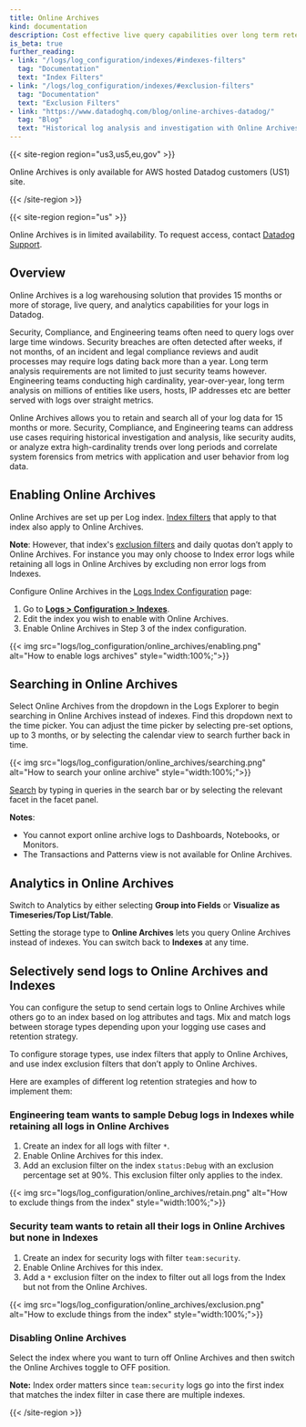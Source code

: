 ```yaml
---
title: Online Archives
kind: documentation
description: Cost effective live query capabilities over long term retention of Logs
is_beta: true
further_reading:
- link: "/logs/log_configuration/indexes/#indexes-filters"
  tag: "Documentation"
  text: "Index Filters"
- link: "/logs/log_configuration/indexes/#exclusion-filters"
  tag: "Documentation"
  text: "Exclusion Filters"
- link: "https://www.datadoghq.com/blog/online-archives-datadog/"
  tag: "Blog"
  text: "Historical log analysis and investigation with Online Archives"
---
```


{{< site-region region="us3,us5,eu,gov" >}}

Online Archives is only available for AWS hosted Datadog customers (US1) site.

{{< /site-region >}}

{{< site-region region="us" >}}

<div class="alert alert-warning">
Online Archives is in limited availability. To request access, contact <a href="/help/">Datadog Support</a>.
</div>

## Overview

Online Archives is a log warehousing solution that provides 15 months or more of storage, live query, and analytics capabilities for your logs in Datadog.

Security, Compliance, and Engineering teams often need to query logs over large time windows. Security breaches are often detected after weeks, if not months, of an incident and legal compliance reviews and audit processes may require logs dating back more than a year. Long term analysis requirements are not limited to just security teams however. Engineering teams conducting high cardinality, year-over-year, long term analysis on millions of entities like users, hosts, IP addresses etc are better served with logs over straight metrics.

Online Archives allows you to retain and search all of your log data for 15 months or more. Security, Compliance, and Engineering teams can address use cases requiring historical investigation and analysis, like security audits, or analyze extra high-cardinality trends over long periods and correlate system forensics from metrics with application and user behavior from log data.

## Enabling Online Archives

Online Archives are set up per Log index. [Index filters][1] that apply to that index also apply to Online Archives.

**Note**: However, that index's [exclusion filters][2] and daily quotas don’t apply to Online Archives. For instance you may only choose to Index error logs while retaining all  logs in Online Archives by excluding non error logs from Indexes.

Configure Online Archives in the [Logs Index Configuration][3] page:

1. Go to [**Logs > Configuration > Indexes**][3].
2. Edit the index you wish to enable with Online Archives.
3. Enable Online Archives in Step 3 of the index configuration.

{{< img src="logs/log_configuration/online_archives/enabling.png" alt="How to enable logs archives" style="width:100%;">}}

## Searching in Online Archives

Select Online Archives from the dropdown in the Logs Explorer to begin searching in Online Archives instead of indexes. Find this dropdown next to the time picker. You can adjust the time picker by selecting pre-set options, up to 3 months, or by selecting the calendar view to search further back in time.


{{< img src="logs/log_configuration/online_archives/searching.png" alt="How to search your online archive" style="width:100%;">}}

[Search][4] by typing in queries in the search bar or by selecting the relevant facet in the facet panel.

**Notes**: 
- You cannot export online archive logs to Dashboards, Notebooks, or Monitors.
- The Transactions and Patterns view is not available for Online Archives.

## Analytics in Online Archives

Switch to Analytics by either selecting **Group into Fields** or **Visualize as Timeseries/Top List/Table**.

Setting the storage type to **Online Archives** lets you query Online Archives instead of indexes. You can switch back to **Indexes** at any time.

## Selectively send logs to Online Archives and Indexes

You can configure the setup to send certain logs to Online Archives while others go to an index based on log attributes and tags. Mix and match logs between storage types depending upon your logging use cases and retention strategy.

To configure storage types, use index filters that apply to Online Archives, and use index exclusion filters that don’t apply to Online Archives.

Here are examples of different log retention strategies and how to implement them:

### Engineering team wants to sample Debug logs in Indexes while retaining all logs in Online Archives

1. Create an index for all logs with filter `*`.
2. Enable Online Archives for this index.
3. Add an exclusion filter on the index `status:Debug` with an exclusion percentage set at 90%. This exclusion filter only applies to the index.

{{< img src="logs/log_configuration/online_archives/retain.png" alt="How to exclude things from the index" style="width:100%;">}}

### Security team wants to retain all their logs in Online Archives but none in Indexes

1. Create an index for security logs with filter `team:security`.
2. Enable Online Archives for this index.
3. Add a `*` exclusion filter on the index to filter out all logs from the Index but not from the Online Archives.

{{< img src="logs/log_configuration/online_archives/exclusion.png" alt="How to exclude things from the index" style="width:100%;">}}

### Disabling Online Archives
Select the index where you want to turn off Online Archives and then switch the Online Archives toggle to OFF position.

**Note:** Index order matters since `team:security` logs go into the first index that matches the index filter in case there are multiple indexes.

[1]: /logs/log_configuration/indexes/#indexes-filters
[2]: /logs/log_configuration/indexes/#exclusion-filters
[3]: https://app.datadoghq.com/logs/pipelines/indexes
[4]: https://app.datadoghq.com/logs

{{< /site-region >}}
